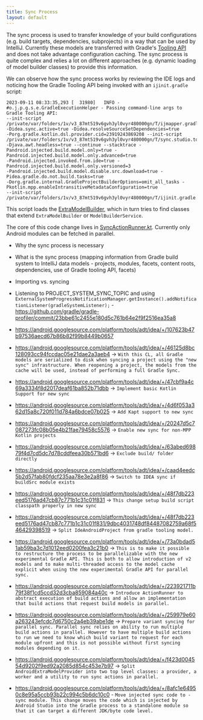 ```yaml
---
title: Sync Process
layout: default
---
```


The sync process is used to transfer knowledge of your build configurations (e.g. build targets, dependencies, subprojects) in a way that can be used by IntelliJ. Currently these models are transferred with Gradle's [Tooling API](https://docs.gradle.org/current/userguide/third_party_integration.html#embedding) and does not take advantage configuration caching. The sync process is quite complex and relies a lot on different approaches (e.g. dynamic loading of model builder classes) to provide this information.

We can observe how the sync process works by reviewing the IDE logs and noticing how the Gradle Tooling API being invoked with an `ijinit.gradle` script:

```
2023-09-11 08:33:35,293 [  31980]   INFO - #o.j.p.g.s.e.GradleExecutionHelper - Passing command-line args to Gradle Tooling API: 
--init-script /private/var/folders/1v/v3_87mt519v6gvh3yl0vyr480000gn/T/ijmapper.gradle -Didea.sync.active=true -Didea.resolveSourceSetDependencies=true 
-Porg.gradle.kotlin.dsl.provider.cid=23919243869208 --init-script /private/var/folders/1v/v3_87mt519v6gvh3yl0vyr480000gn/T/sync.studio.tooling.gradle 
-Djava.awt.headless=true --continue --stacktrace -Pandroid.injected.build.model.only=true -Pandroid.injected.build.model.only.advanced=true 
-Pandroid.injected.invoked.from.ide=true -Pandroid.injected.build.model.only.versioned=3 
-Pandroid.injected.build.model.disable.src.download=true -Pidea.gradle.do.not.build.tasks=true 
-Dorg.gradle.internal.GradleProjectBuilderOptions=omit_all_tasks -Pkotlin.mpp.enableIntransitiveMetadataConfiguration=true 
--init-script /private/var/folders/1v/v3_87mt519v6gvh3yl0vyr480000gn/T/ijinit.gradle
```

This script loads the [ExtraModelBuilder](https://github.com/JetBrains/intellij-community/blob/53f8ee629ca0aafcf661b6f88c8fbf63d2b7b232/plugins/gradle/tooling-extension-impl/src/com/intellij/gradle/toolingExtension/impl/modelBuilder/ExtraModelBuilder.java#L53-L54), which in turn tries to find classes that extend `ExtraModelBuilder` or `ModelBuilderService`.

The core of this code change lives in [SyncActionRunner.kt](https://cs.android.com/android-studio/platform/tools/adt/idea/+/mirror-goog-studio-main:project-system-gradle-sync/src/com/android/tools/idea/gradle/project/sync/SyncActionRunner.kt;l=222-225?q=syncactionrunner). Currently only Android modules can be fetched in parallel. 

* Why the sync process is necessary
* What is the sync process (mapping information from Gradle build system to IntelliJ data models - projects, modules, facets, content roots, dependencies, use of Gradle tooling API, facets)
* Importing vs. syncing



* Listening to PROJECT_SYSTEM_SYNC_TOPIC and using `ExternalSystemProgressNotificationManager.getInstance().addNotificationListener(gradleSystemListener);` - https://github.com/gradle/gradle-profiler/commit/23bbe61c2455e180d5c761b64e2f9f2516ea35a8

* https://android.googlesource.com/platform/tools/adt/idea/+/107623b47b97536aecd67b86b82f99b8449b0657

* https://android.googlesource.com/platform/tools/adt/idea/+/46125d8bc128093cc94fccdac05e21dae2a3aeb4 -> `With this CL, all Gradle models are serialized to disk when syncing a project using the "new sync" infrastructure. When reopening a project, the models from the cache will be used, instead of performing a full Gradle Sync.`

* https://android.googlesource.com/platform/tools/adt/idea/+/47cbf9a4c69a3334f8d2017deaf61ba852b71dbb -> `Implement basic Kotlin Support for new sync`

* https://android.googlesource.com/platform/tools/adt/idea/+/4d6f053a362d15a8c720f011d784a6bdce07b025 -> `Add Kapt support to new sync`

* https://android.googlesource.com/platform/tools/adt/idea/+/20247d5c7087273fc08b05e4b21fae79458c5576 -> `Enable new sync for non-MPP Kotlin projects`

* https://android.googlesource.com/platform/tools/adt/idea/+/63abed69879f4d7cd5dc7d78cddfeea30b571bd6 -> `Exclude build/ folder directly`

* https://android.googlesource.com/platform/tools/adt/idea/+/caad4eedc5b2d57fab80fdcf235aa78e3e2a8f86 -> `Switch to IDEA sync if buildSrc module exists`

* https://android.googlesource.com/platform/tools/adt/idea/+/48f7db223eed5176ad47cb87c771b1c31c01f831 -> `This change setup build script classpath properly in new sync`

* https://android.googlesource.com/platform/tools/adt/idea/+/48f7db223eed5176ad47cb87c771b1c31c01f831/9dbc4031748df84487082759a68f546429398519 -> `Split IdeAndroidProject from gradle tooling model.`

* https://android.googlesource.com/platform/tools/adt/idea/+/73a0bdad51ab59ba3c7d1012eed0200fea3c21b0 -> `This is to make it possible to restructure the process to be parallelizable with the new experimental Gradle API. This is both to allow introduction of v2 models and to make multi-threaded access to the model cache explicit when using the new experimental Gradle API for parallel sync.`
 
* https://android.googlesource.com/platform/tools/adt/idea/+/223921711b79f38f1cd5ccd32d3cba859084a40c -> `Introduce ActionRunner to abstract execution of build actions and allow an implementation that build actions that request build models in parallel.`

* https://android.googlesource.com/platform/tools/adt/idea/+/259979e60a263243efcdc7d6750c2a4eb39abe1de -> `Prepare variant syncing for parallel sync. Parallel sync relies on ability to run multiple build actions in parallel. However to have multiple build actions to run we need to know which build variant to request for each module upfront and this is not possible without first syncing modules depending on it.`

* https://android.googlesource.com/platform/tools/adt/idea/+/f423d004554d9202f9ed92a2085d854c453e7b97 -> `Split AndroidExtraModelProvider
into two top level classes: a provider, a worker and a utility to run sync actions in parallel.`

* https://android.googlesource.com/platform/tools/adt/idea/+/8afc1e64950c8e95a5ccb93b22c994c5b6dc10c0 - `Move injected sync code to -sync module. This change moves the code which is injected by Android Studio into the Gradle process to a standalone module so that it can target a different JDK/byte code level.`
